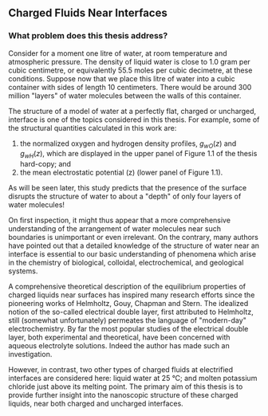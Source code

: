 ## Charged Fluids Near Interfaces

### What problem does this thesis address?

Consider for a moment one litre of water, at room temperature and atmospheric
pressure. The density of liquid water is close to 1.0 gram per cubic centimetre, or
equivalently 55.5 moles per cubic decimetre, at these conditions. Suppose now that
we place this litre of water into a cubic container with sides of length 10 centimeters.
There would be around 300 million "layers" of water molecules between the walls of this
container.

The structure of a model of water at a perfectly flat, charged or uncharged,
interface is one of the topics considered in this thesis. For example, some of the structural
quantities calculated in this work are:
1. the normalized oxygen and hydrogen density profiles, $g_{wO}(z)$ and $g_{wH}(z)$, which are displayed in the upper panel of Figure 1.1 of the thesis hard-copy; and
2. the mean electrostatic potential (z) (lower panel of Figure 1.1). 

As will be seen
later, this study predicts that the presence of the surface disrupts the structure of water
to about a "depth" of only four layers of water molecules!

On first inspection, it might thus appear that a more comprehensive understanding of the arrangement of water molecules near such boundaries is unimportant or even
irrelevant. On the contrary, many authors have pointed out that a detailed knowledge
of the structure of water near an interface is essential to our basic understanding of
phenomena which arise in the chemistry of biological, colloidal, electrochemical, and
geological systems.

A comprehensive theoretical description of the equilibrium properties of charged
liquids near surfaces has inspired many research efforts since the pioneering works of
Helmholtz, Gouy, Chapman and Stern. The idealized notion of the so-called
electrical double layer, first attributed to Helmholtz, still (somewhat unfortunately)
permeates the language of "modern-day" electrochemistry. By far the most popular
studies of the electrical double layer, both experimental and theoretical, have been
concerned with aqueous electrolyte solutions. Indeed the author has made such an
investigation.

However, in contrast, two other types of charged fluids at electrified interfaces
are considered here: liquid water at 25 °C; and molten potassium chloride just above
its melting point. The primary aim of this thesis is to provide further insight into the
nanoscopic structure of these charged liquids, near both charged and uncharged interfaces.